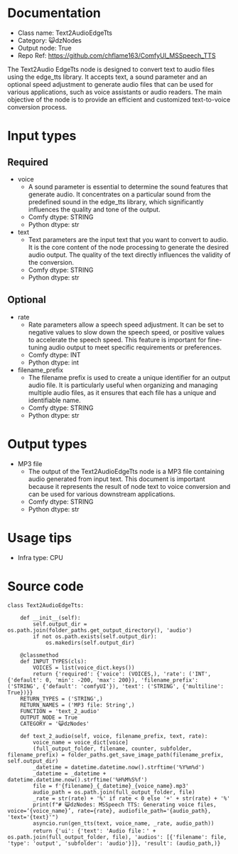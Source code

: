 # Documentation
- Class name: Text2AudioEdgeTts
- Category: 😺dzNodes
- Output node: True
- Repo Ref: https://github.com/chflame163/ComfyUI_MSSpeech_TTS

The Text2Audio EdgeTts node is designed to convert text to audio files using the edge_tts library. It accepts text, a sound parameter and an optional speed adjustment to generate audio files that can be used for various applications, such as voice assistants or audio readers. The main objective of the node is to provide an efficient and customized text-to-voice conversion process.

# Input types
## Required
- voice
    - A sound parameter is essential to determine the sound features that generate audio. It concentrates on a particular sound from the predefined sound in the edge_tts library, which significantly influences the quality and tone of the output.
    - Comfy dtype: STRING
    - Python dtype: str
- text
    - Text parameters are the input text that you want to convert to audio. It is the core content of the node processing to generate the desired audio output. The quality of the text directly influences the validity of the conversion.
    - Comfy dtype: STRING
    - Python dtype: str
## Optional
- rate
    - Rate parameters allow a speech speed adjustment. It can be set to negative values to slow down the speech speed, or positive values to accelerate the speech speed. This feature is important for fine-tuning audio output to meet specific requirements or preferences.
    - Comfy dtype: INT
    - Python dtype: int
- filename_prefix
    - The filename prefix is used to create a unique identifier for an output audio file. It is particularly useful when organizing and managing multiple audio files, as it ensures that each file has a unique and identifiable name.
    - Comfy dtype: STRING
    - Python dtype: str

# Output types
- MP3 file
    - The output of the Text2AudioEdgeTts node is a MP3 file containing audio generated from input text. This document is important because it represents the result of node text to voice conversion and can be used for various downstream applications.
    - Comfy dtype: STRING
    - Python dtype: str

# Usage tips
- Infra type: CPU

# Source code
```
class Text2AudioEdgeTts:

    def __init__(self):
        self.output_dir = os.path.join(folder_paths.get_output_directory(), 'audio')
        if not os.path.exists(self.output_dir):
            os.makedirs(self.output_dir)

    @classmethod
    def INPUT_TYPES(cls):
        VOICES = list(voice_dict.keys())
        return {'required': {'voice': (VOICES,), 'rate': ('INT', {'default': 0, 'min': -200, 'max': 200}), 'filename_prefix': ('STRING', {'default': 'comfyUI'}), 'text': ('STRING', {'multiline': True})}}
    RETURN_TYPES = ('STRING',)
    RETURN_NAMES = ('MP3 file: String',)
    FUNCTION = 'text_2_audio'
    OUTPUT_NODE = True
    CATEGORY = '😺dzNodes'

    def text_2_audio(self, voice, filename_prefix, text, rate):
        voice_name = voice_dict[voice]
        (full_output_folder, filename, counter, subfolder, filename_prefix) = folder_paths.get_save_image_path(filename_prefix, self.output_dir)
        _datetime = datetime.datetime.now().strftime('%Y%m%d')
        _datetime = _datetime + datetime.datetime.now().strftime('%H%M%S%f')
        file = f'{filename}_{_datetime}_{voice_name}.mp3'
        audio_path = os.path.join(full_output_folder, file)
        _rate = str(rate) + '%' if rate < 0 else '+' + str(rate) + '%'
        print(f"# 😺dzNodes: MSSpeech TTS: Generating voice files, voice=‘{voice_name}’, rate={rate}, audiofile_path='{audio_path}, 'text='{text}'")
        asyncio.run(gen_tts(text, voice_name, _rate, audio_path))
        return {'ui': {'text': 'Audio file：' + os.path.join(full_output_folder, file), 'audios': [{'filename': file, 'type': 'output', 'subfolder': 'audio'}]}, 'result': (audio_path,)}
```